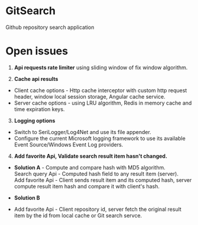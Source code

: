 # GitSearch
Github repository search application

# Open issues

1. **Api requests rate limiter** using sliding window of fix window algorithm.

2. **Cache api results**
 - Client cache options - Http cache interceptor with custom http request header, window local session storage, Angular cache service.
 - Server cache options - using LRU algorithm, Redis in memory cache and time expiration keys.

3. **Logging options**
- Switch to SeriLogger/Log4Net and use its file appender.
- Configure the current Microsoft logging framework to use its available Event Source/Windows Event Log providers.

4. **Add favorite Api, Validate search result item hasn't changed.**
- **Solution A** - Compute and compare hash with MD5 algorithm.  
Search query Api - Computed hash field to any result item (server).  
Add favorite Api - Client sends result item and its computed hash, server compute result item hash and compare it with client's hash.

- **Solution B**
- Add favorite Api - Client repository id, server fetch the original result item by the id from local cache or Git search servce.  
